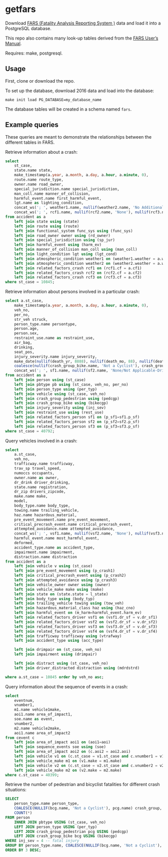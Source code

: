 # getfars

Download [FARS (Fatality Analysis Reporting System )](https://www.nhtsa.gov/research-data/fatality-analysis-reporting-system-fars) data and load it into a PostgreSQL database.

This repo also contains many look-up tables derived from the [FARS User’s Manual](https://crashstats.nhtsa.dot.gov/Api/Public/ViewPublication/812448).

Requires: make, postgresql.

## Usage

First, clone or download the repo.

To set up the database, download 2016 data and load into the database:

````
make init load PG_DATABASE=my_database_name
````

The database tables will be created in a schema named `fars`.

## Example queries

These queries are meant to demonstrate the relationships between the different tables in FARS.

Retrieve information about a crash:
````sql
select
    st_case,
    state.name state,
    make_timestamp(a.year, a.month, a.day, a.hour, a.minute, 0),
    route.name route_type,
    owner.name road_owner,
    special_jurisdiction.name special_jurisdiction,
    man_coll.name manner_of_collision,
    harmful_event.name first_harmful_event,
    lgt.name as lighting_condition,
    concat_ws('; ', weather1.name, nullif(weather2.name, 'No Additional Atmospheric Conditions')) weather,
    concat_ws('; ', rcf1.name, nullif(rcf2.name, 'None'), nullif(rcf3.name, 'None')) relatedfactors
from accident as a
    left join state using (state)
    left join route using (route)
    left join functional_system func_sys using (func_sys)
    left join road_owner owner using (rd_owner)
    left join special_jurisdiction using (sp_jur)
    left join harmful_event using (harm_ev)
    left join manner_of_collision man_coll using (man_coll)
    left join light_condition lgt using (lgt_cond)
    left join atmospheric_condition weather1 on (weather1.weather = a.weather1)
    left join atmospheric_condition weather2 on (weather2.weather = a.weather2)
    left join related_factors_crash rcf1 on (rcf1.cf = a.cf1)
    left join related_factors_crash rcf2 on (rcf2.cf = a.cf2)
    left join related_factors_crash rcf3 on (rcf3.cf = a.cf3)
where st_case = 10845;
````

Retrieve information about persons involved in a particular crash:
````sql
select a.st_case,
    make_timestamp(a.year, a.month, a.day, a.hour, a.minute, 0),
    veh_no,
    per_no,
    str_veh struck,
    person_type.name persontype,
    person.age,
    person.sex,
    restraint_use.name as restraint_use,
    air_bag,
    drinking,
    seat_pos,
    injury_severity.name injury_severity,
    make_date(nullif(death_yr, 8888), nullif(death_mo, 88), nullif(death_da, 88)) death_date,
    coalesce(nullif(crash_group_bike.name, 'Not a Cyclist'), crash_group_pedestrian.name) crash_group,
    concat_ws('; ', sf1.name, nullif(sf2.name, 'None/Not Applicable-Driver'), nullif(sf3.name, 'None/Not Applicable-Driver')) relatedfactors
from accident as a
    left join person using (st_case)
    left join pbtype pb using (st_case, veh_no, per_no)
    left join person_type using (per_typ)
    left join vehicle using (st_case, veh_no)
    left join crash_group_pedestrian using (pedcgp)
    left join crash_group_bike using (bikecgp)
    left join injury_severity using (inj_sev)
    left join restraint_use using (rest_use)
    left join related_factors_person sf1 on (p_sf1=sf1.p_sf)
    left join related_factors_person sf2 on (p_sf2=sf2.p_sf)
    left join related_factors_person sf3 on (p_sf3=sf3.p_sf)
where st_case = 40792;
````

Query vehicles involved in a crash:
````sql
select
    a.st_case,
    veh_no,
    trafficway.name trafficway,
    trav_sp travel_speed,
    numoccs occupants,
    owner.name as owner,
    dr_drink driver_drinking,
    state.name registration,
    dr_zip drivers_zipcode,
    make.name make,
    model,
    body_type.name body_type,
    towing.name trailing_vehicle,
    haz.name hazardous_material,
    pre_event_movement.name pre_event_movement,
    critical_precrash_event.name critical_precrash_event,
    attempted_avoidance.name attempted_avoidance,
    concat_ws('; ', vsf1.name, nullif(vsf2.name, 'None'), nullif(vsf3.name, 'None'), nullif(vsf4.name, 'None')) driver_related_factors,
    harmful_event.name most_harmful_event,
    deformed,
    accident_type.name as accident_type,
    impairment.name impairment,
    distraction.name distraction
from accident as a
    left join vehicle v using (st_case)
    left join pre_event_movement using (p_crash1)
    left join critical_precrash_event using (p_crash2)
    left join attempted_avoidance using (p_crash3)
    left join vehicle_owner owner using (owner)
    left join vehicle_make make using (make)
    left join state on (state.state = l_state)
    left join body_type using (body_typ)
    left join trailing_vehicle towing using (tow_veh)
    left join hazardous_material_class haz using (haz_cno)
    left join harmful_event on (m_harm=harmful_event.harm_ev)
    left join related_factors_driver vsf1 on (vsf1.dr_sf = v.dr_sf1)
    left join related_factors_driver vsf2 on (vsf2.dr_sf = v.dr_sf2)
    left join related_factors_driver vsf3 on (vsf3.dr_sf = v.dr_sf3)
    left join related_factors_driver vsf4 on (vsf4.dr_sf = v.dr_sf4)
    left join trafficway trafficway using (vtrafway)
    left join accident_type using (acc_type)

    left join drimpair on (st_case, veh_no)
    left join impairment using (drimpair)

    left join distract using (st_case, veh_no)
    left join driver_distracted distraction using (mdrdstrd)

where a.st_case = 10845 order by veh_no asc;
````

Query information about the sequence of events in a crash:
````sql
select
    eventnum,
    vnumber1,
    m1.name vehicle1make,
    aoi1.name area_of_impact1,
    soe.name as event,
    vnumber2,
    m2.name vehicle2make,
    aoi1.name area_of_impact2
from cevent c
    left join area_of_impact aoi1 on (aoi1=aoi)
    left join sequence_events soe using (soe)
    left join area_of_impact aoi2 on (c.aoi2 = aoi2.aoi)
    left join vehicle v1 on (c.st_case = v1.st_case and c.vnumber1 = v1.veh_no)
    left join vehicle_make m1 on (v1.make = m1.make)
    left join vehicle v2 on (c.st_case = v2.st_case and c.vnumber2 = v2.veh_no)
    left join vehicle_make m2 on (v2.make = m2.make)
where c.st_case = 40399;
````

Retrieve the number of pedestrian and bicyclist fatalities for different crash situations:
````sql
SELECT
    person_type.name person_type,
    COALESCE(NULLIF(bcg.name, 'Not a Cyclist'), pcg.name) crash_group,
    COUNT(*)
FROM person
    INNER JOIN pbtype USING (st_case, veh_no)
    LEFT JOIN person_type USING (per_typ)
    LEFT JOIN crash_group_pedestrian pcg USING (pedcgp)
    LEFT JOIN crash_group_bike bcg USING (bikecgp)
WHERE inj_sev = 4 -- fatal injury
GROUP BY person_type.name, COALESCE(NULLIF(bcg.name, 'Not a Cyclist'), pcg.name)
ORDER BY 3 DESC;
````